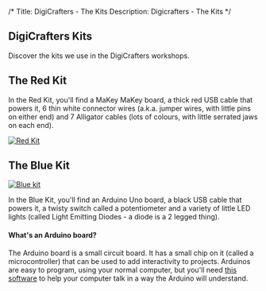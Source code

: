 /*
Title: DigiCrafters - The Kits
Description: Digicrafters - The Kits
*/
<section class="wrapper wrapper-first">
	<div class="container">
		<div class="row-fluid project-header">
			<div class="span6">
				<h1>DigiCrafters Kits</h1>
			</div>
			<div class="span6 intro">
				Discover the kits we use in the DigiCrafters workshops. 
			</div>
		</div>
		<h2 id="kit1" class="bumped-down">The Red Kit</h2>
		<div class="row-fluid">
			<div class="span7">
				<p>In the Red Kit, you'll find a MaKey MaKey board, a thick red USB cable that powers it, 6 thin white connector wires (a.k.a. jumper wires, with little pins on either end) and 7 Alligator cables (lots of colours, with little serrated jaws on each end).</p>
			</div>
			<div class="span4 offset1">
				<a href="#kit-photo-red" data-toggle="modal"><img src="%base_url%/img/kit-red.jpg" alt="Red Kit"></a>
			</div>
		</div>
		<h2 id="kit2" class="bumped-down">The Blue Kit</h2>
		<div class="row-fluid bumped-down">
			<div class="span4">
				<a href="#kit-photo-blue" data-toggle="modal"><img src="%base_url%/img/kit-blue.jpg" alt="Blue kit"></a>
			</div>
			<div class="span7 offset1">
				<p>In the Blue Kit, you'll find an Arduino Uno board, a black USB cable that powers it, a twisty switch called a potentiometer and a variety of little LED lights (called Light Emitting Diodes - a diode is a 2 legged thing). </p>
 				<h4>What's an Arduino board?</h4>
 				<p>The Arduino board is a small circuit board. It has a small chip on it (called a microcontroller) that can be used to add interactivity to projects. Arduinos are easy to program, using your normal computer, but you'll need <a href="http://arduino.cc/en/main/software">this software</a> to help your computer talk in a way the Arduino will understand.</p>
			</div>
		</div>	
	</div>
</section>